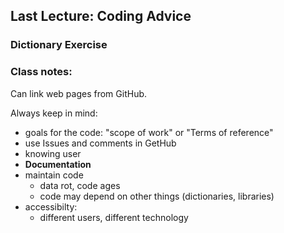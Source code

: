 ## Last Lecture: Coding Advice
### Dictionary Exercise 
### Class notes:
Can link web pages from GitHub. 

Always keep in mind:
- goals for the code: "scope of work" or "Terms of reference"
- use Issues and comments in GetHub
- knowing user
- **Documentation**
- maintain code
  - data rot, code ages
  - code may depend on other things (dictionaries, libraries)
- accessibilty:
  - different users, different technology
  
